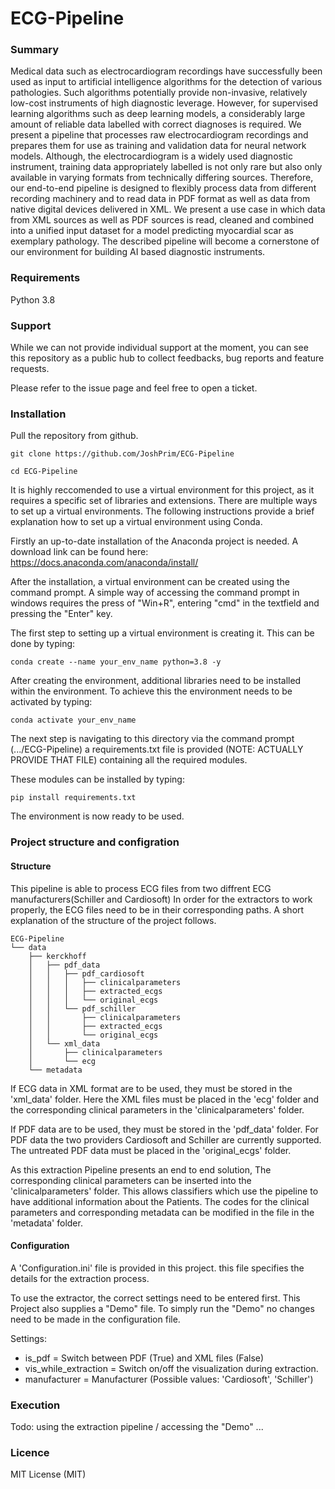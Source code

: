  # ECG-Pipeline

### Summary

Medical data such as electrocardiogram recordings have successfully been used as input to artificial intelligence algorithms for the detection of various pathologies. Such algorithms potentially provide non-invasive, relatively low-cost instruments of high diagnostic leverage. However, for supervised learning algorithms such as deep learning models, a considerably large amount of reliable data labelled with correct diagnoses is required. We present a pipeline that processes raw electrocardiogram recordings and prepares them for use as training and validation data for neural network models. Although, the electrocardiogram is a widely used diagnostic instrument, training data appropriately labelled is not only rare but also only available in varying formats from technically differing sources. Therefore, our end-to-end pipeline is designed to flexibly process data from different recording machinery and to read data in PDF format as well as data from native digital devices delivered in XML. We present a use case in which data from XML sources as well as PDF sources is read, cleaned and combined into a unified input dataset for a model predicting myocardial scar as exemplary pathology. The described pipeline will become a cornerstone of our environment for building AI based diagnostic instruments.


### Requirements

Python 3.8

### Support

While we can not provide individual support at the moment, you can see this repository as a public hub to collect feedbacks, bug reports and feature requests.

Please refer to the issue page and feel free to open a ticket.

### Installation

Pull the repository from github.

```
git clone https://github.com/JoshPrim/ECG-Pipeline

cd ECG-Pipeline
```

It is highly reccomended to use a virtual environment for this project, as it requires a specific set of libraries and extensions.
There are multiple ways to set up a virtual environments. The following instructions provide a brief explanation how to set up a virtual environment using Conda. 

Firstly an up-to-date installation of the Anaconda project is needed. A download link can be found here: 
https://docs.anaconda.com/anaconda/install/

After the installation, a virtual environment can be created using the command prompt. 
A simple way of accessing the command prompt in windows requires the press of "Win+R", entering "cmd" in the textfield and pressing the "Enter" key.

The first step to setting up a virtual environment is creating it. This can be done by typing:
```
conda create --name your_env_name python=3.8 -y
```


After creating the environment, additional libraries need to be installed within the environment.
To achieve this the environment needs to be activated by typing:
```
conda activate your_env_name
```

The next step is navigating to this directory via the command prompt (.../ECG-Pipeline) 
a requirements.txt file is provided (NOTE: ACTUALLY PROVIDE THAT FILE) containing all the required modules.

These modules can be installed by typing: 
```
pip install requirements.txt
```
The environment is now ready to be used. 

### Project structure and configration

#### Structure

This pipeline is able to process ECG files from two diffrent ECG manufacturers(Schiller and Cardiosoft) 
In order for the extractors to work properly, the ECG files need to be in their corresponding paths.
A short explanation of the structure of the project follows.

```
ECG-Pipeline
└── data
    ├── kerckhoff
    │   ├── pdf_data
    │   │   ├── pdf_cardiosoft
    │   │   │   ├── clinicalparameters
    │   │   │   ├── extracted_ecgs
    │   │   │   └── original_ecgs
    │   │   └── pdf_schiller
    │   │       ├── clinicalparameters
    │   │       ├── extracted_ecgs
    │   │       └── original_ecgs
    │   └── xml_data
    │       ├── clinicalparameters
    │       └── ecg
    └── metadata

```
If ECG data in XML format are to be used, they must be stored in the 'xml_data' folder. Here the XML files must be placed in the 'ecg' folder and the corresponding clinical parameters in the 'clinicalparameters' folder.

If PDF data are to be used, they must be stored in the 'pdf_data' folder. For PDF data the two providers Cardiosoft and Schiller are currently supported. The untreated PDF data must be placed in the 'original_ecgs' folder.

As this extraction Pipeline presents an end to end solution, The corresponding clinical parameters can be inserted into the 'clinicalparameters' folder. This allows classifiers which use the pipeline to have additional information about the Patients.
The codes for the clinical parameters and corresponding metadata can be modified in the file in the 'metadata' folder.

#### Configuration

A 'Configuration.ini' file is provided in this project. this file specifies the details for the extraction process. 

To use the extractor, the correct settings need to be entered first. 
This Project also supplies a "Demo" file. To simply run the "Demo" no changes need to be made in the configuration file.

Settings:
* is_pdf = Switch between PDF (True) and XML files (False)
* vis_while_extraction = Switch on/off the visualization during extraction.
* manufacturer = Manufacturer (Possible values: 'Cardiosoft', 'Schiller')



### Execution

Todo: using the extraction pipeline / accessing the "Demo" ...




### Licence 

MIT License (MIT)

